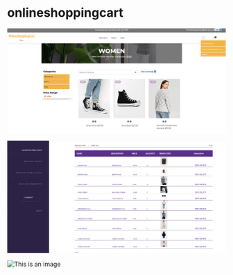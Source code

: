 # onlineshoppingcart 

![This is an image](https://github.com/MadhanKAMALAKANNAN/onlineshoppingcart/blob/main/onlineShoppingCart.png)









![This is an image](https://github.com/MadhanKAMALAKANNAN/onlineshoppingcart/blob/main/onlinshoppingCartAdmin.png)









![This is an image](https://github.com/MadhanKAMALAKANNAN/onlineshoppingcart/blob/main/OnlineShoppingCart_SQL_ERD.png)
